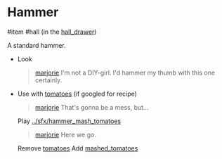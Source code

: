 # Hammer

#item #hall (in the [hall_drawer](hall_drawer.md))

A standard hammer.

- Look
  > [marjorie](characters/marjorie.md)
  > I'm not a DIY-girl. I'd hammer my thumb with this one certainly.
- Use with [tomatoes](items/tomatoes.md) (if googled for recipe)

  > [marjorie](characters/marjorie.md)
  > That's gonna be a mess, but...

  Play [../sfx/hammer_mash_tomatoes](../sfx/hammer_mash_tomatoes.md)

  > [marjorie](characters/marjorie.md)
  > Here we go.

  Remove [tomatoes](items/tomatoes.md)
  Add [mashed_tomatoes](items/mashed_tomatoes.md)